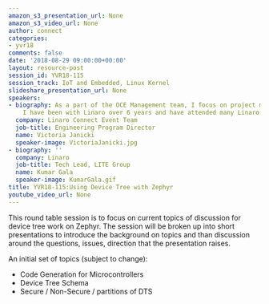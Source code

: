 ```yaml
---
amazon_s3_presentation_url: None
amazon_s3_video_url: None
author: connect
categories:
- yvr18
comments: false
date: '2018-08-29 09:00:00+00:00'
layout: resource-post
session_id: YVR18-115
session_track: IoT and Embedded, Linux Kernel
slideshare_presentation_url: None
speakers:
- biography: As a part of the OCE Management team, I focus on project management.
    I have been with Linaro over 6 years and have attended many Linaro Connects.
  company: Linaro Connect Event Team
  job-title: Engineering Program Director
  name: Victoria Janicki
  speaker-image: VictoriaJanicki.jpg
- biography: ''
  company: Linaro
  job-title: Tech Lead, LITE Group
  name: Kumar Gala
  speaker-image: KumarGala.gif
title: YVR18-115:Using Device Tree with Zephyr
youtube_video_url: None
---
```


This round table session is to focus on current topics of discussion for device tree work on Zephyr.  The session will be broken up into short presentations to introduce the background on topics and than discussion around the questions, issues, direction that the presentation raises.

An initial set of topics (subject to change):
* Code Generation for Microcontrollers
* Device Tree Schema
* Secure / Non-Secure / partitions of DTS
